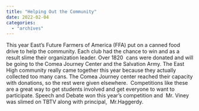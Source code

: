 ```yaml
---
title: "Helping Out the Community"
date: 2022-02-04
categories: 
  - "archives"
---
```


This year East’s Future Farmers of America (FFA) put on a canned food drive to help the community. Each club had the chance to win and as a result slime their organization leader. Over 1820  cans were donated and will be going to the Comea Journey Center and the Salvation Army. The East High community really came together this year because they actually collected too many cans. The Comea Journey center reached their capacity with donations, so the rest were given elsewhere.  Competitions like these are a great way to get students involved and get everyone to want to participate. Speech and Debate won this year’s competition and  Mr. Viney was slimed on TBTV along with principal,  Mr.Haggerdy.
